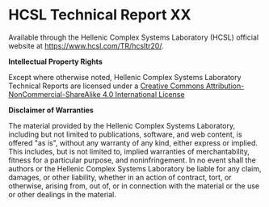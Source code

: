 # HCSL Technical Report XX
 
Available through the Hellenic Complex Systems Laboratory (HCSL) official website at https://www.hcsl.com/TR/hcsltr20/.

**Intellectual Property Rights**

Except where otherwise noted, Hellenic Complex Systems Laboratory Technical Reports are licensed under a [Creative Commons Attribution-NonCommercial-ShareAlike 4.0 International License](https://creativecommons.org/licenses/by-nc-sa/4.0/)

**Disclaimer of Warranties**

The material provided by the Hellenic Complex Systems Laboratory, including but not limited to publications, software, and web content, is offered "as is", without any warranty of any kind, either express or implied. This includes, but is not limited to, implied warranties of merchantability, fitness for a particular purpose, and noninfringement. In no event shall the authors or the Hellenic Complex Systems Laboratory be liable for any claim, damages, or other liability, whether in an action of contract, tort, or otherwise, arising from, out of, or in connection with the material or the use or other dealings in the material.